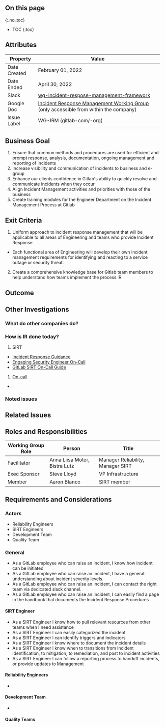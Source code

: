 
## On this page
{:.no_toc}

- TOC
{:toc}

## Attributes

| Property     | Value |
|--------------|-------|
| Date Created | February 01, 2022 |
| Date Ended   | April  30, 2022 |
| Slack        | [wg-incident-respose-management-framework](https://gitlab.slack.com/archives/C02UMD8S8NM) |
| Google Doc   | [Incident Response Management Working Group](https://docs.google.com/document/d/1SwbD-Vbt813DUtS5VaXWI7p80yE5rqyNBwJFwmVT_Ko/edit#) (only accessible from within the company) |
| Issue Label | WG-IRM (gitlab-com/-org) |

## Business Goal

1. Ensure that common methods and procedures are used for efficient and prompt
response, analysis, documentation, ongoing management and reporting of incidents
1. Increase visibility and communication of incidents to business and e-group
1. Enhance our clients confidence in Gitlab's ability to quickly resolve and communicate incidents when they occur
1. Align Incident Management activities and priorities with those of the business
1. Create training modules for the Engineer Department on the Incident Management Process at Gitlab

 


## Exit Criteria

1. Uniform approach to incident response management that will be applicable to all areas of Engineering and teams who provide Incident Response 
  * Each functional area of Engineering will develop their own Incident management requirements for identifying and reacting to a service outage or security threat.
  
2. Create a comprehensive knowledge base for Gitlab team members to help understand how teams implement the process IR  


## Outcome



## Other Investigations

### What do other companies do?







### How is IR done today?
1. SIRT 
* [Incident Response Guidance](https://about.gitlab.com/handbook/engineering/security/vulnerability_management/incident-response-guidance.html)
* [Engaging Security Engineer On-Call](https://about.gitlab.com/handbook/engineering/security/security-operations/sirt/engaging-security-on-call.html)
* [GitLab SIRT On-Call Guide](https://about.gitlab.com/handbook/engineering/security/secops-oncall.html)
1. [On-call](https://about.gitlab.com/handbook/on-call/) 
*  



### Noted issues


## Related Issues




## Roles and Responsibilities

| Working Group Role  | Person           | Title                                  |
|---------------------|------------------|----------------------------------------|
| Facilitator         | Anna Liisa Moter, Bistra Lutz    | Manager Reliability, Manager SIRT |
| Exec Sponsor        | Steve Lloyd      | VP Infrastructure         |
| Member              | Aaron Blanco          | SIRT member                     |



## Requirements and Considerations

### Actors

* Reliability Engineers 
* SIRT Engineers 
* Development Team
* Quality Team


### General
* As a GitLab employee who can raise an incident, I know how incident can be initiated 
* As a GitLab employee who can raise an incident, I have a general understanding  about incident severity levels.
* As a GitLab employee who can raise an incident, I can contact the right team via dedicated slack channel.
* As a GitLab employee who can raise an incident, I can easily find a page in the handbook that documents the Incident Response Procedures



#### SIRT Engineer
* As a SIRT Engineer I know how to pull relevant resources from other teams  when I need assistance 
* As a SIRT Engineer I can easily categorized the incident 
* As a SIRT Engineer I can identify triggers and indicators 
* As a SIRT Engineer I know where to document the incident details  
* As a SIRT Engineer I know when to transitions from Incident identification, to mitigation, to remediation, and post to incident activities 
* As a SIRT Engineer I can follow a reporting process to handoff incidents, or provide updates to Management


#### Reliability Engineers 
* 


#### Development Team

*

#### Quality Teams 
